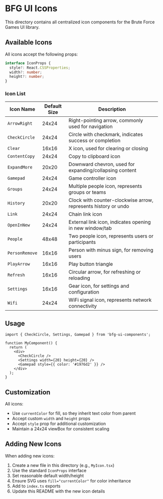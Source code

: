 # BFG UI Icons

This directory contains all centralized icon components for the Brute Force Games UI library.

## Available Icons

All icons accept the following props:

```typescript
interface IconProps {
  style?: React.CSSProperties;
  width?: number;
  height?: number;
}
```

### Icon List

| Icon Name | Default Size | Description |
|-----------|--------------|-------------|
| `ArrowRight` | 24x24 | Right-pointing arrow, commonly used for navigation |
| `CheckCircle` | 24x24 | Circle with checkmark, indicates success or completion |
| `Clear` | 16x16 | X icon, used for clearing or closing |
| `ContentCopy` | 24x24 | Copy to clipboard icon |
| `ExpandMore` | 20x20 | Downward chevron, used for expanding/collapsing content |
| `Gamepad` | 24x24 | Game controller icon |
| `Groups` | 24x24 | Multiple people icon, represents groups or teams |
| `History` | 20x20 | Clock with counter-clockwise arrow, represents history or undo |
| `Link` | 24x24 | Chain link icon |
| `OpenInNew` | 24x24 | External link icon, indicates opening in new window/tab |
| `People` | 48x48 | Two people icon, represents users or participants |
| `PersonRemove` | 16x16 | Person with minus sign, for removing users |
| `PlayArrow` | 16x16 | Play button triangle |
| `Refresh` | 16x16 | Circular arrow, for refreshing or reloading |
| `Settings` | 16x16 | Gear icon, for settings and configuration |
| `Wifi` | 24x24 | WiFi signal icon, represents network connectivity |

## Usage

```tsx
import { CheckCircle, Settings, Gamepad } from 'bfg-ui-components';

function MyComponent() {
  return (
    <div>
      <CheckCircle />
      <Settings width={20} height={20} />
      <Gamepad style={{ color: '#1976d2' }} />
    </div>
  );
}
```

## Customization

All icons:
- Use `currentColor` for fill, so they inherit text color from parent
- Accept custom `width` and `height` props
- Accept `style` prop for additional customization
- Maintain a 24x24 viewBox for consistent scaling

## Adding New Icons

When adding new icons:

1. Create a new file in this directory (e.g., `MyIcon.tsx`)
2. Use the standard `IconProps` interface
3. Set reasonable default width/height
4. Ensure SVG uses `fill="currentColor"` for color inheritance
5. Add to `index.ts` exports
6. Update this README with the new icon details

